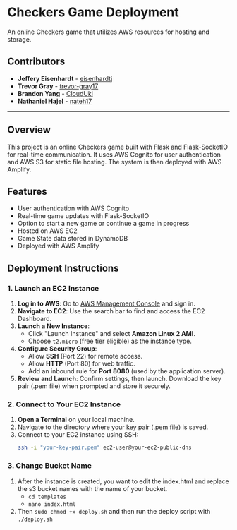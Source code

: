 # Checkers Game Deployment

An online Checkers game that utilizes AWS resources for hosting and storage.

## Contributors

- **Jeffery Eisenhardt** - [eisenhardtj](https://github.com/eisenhardtj)
- **Trevor Gray** - [trevor-gray17](https://github.com/trevor-gray17)
- **Brandon Yang** - [CloudUki](https://github.com/CloudUki)
- **Nathaniel Hajel** - [nateh17](https://github.com/nateh17)

---

## Overview

This project is an online Checkers game built with Flask and Flask-SocketIO for real-time communication. It uses AWS Cognito for user authentication and AWS S3 for static file hosting. The system is then deployed with AWS Amplify.

## Features

- User authentication with AWS Cognito
- Real-time game updates with Flask-SocketIO
- Option to start a new game or continue a game in progress
- Hosted on AWS EC2
- Game State data stored in DynamoDB
- Deployed with AWS Amplify

## Deployment Instructions

### 1. Launch an EC2 Instance

1. **Log in to AWS**: Go to [AWS Management Console](https://aws.amazon.com) and sign in.
2. **Navigate to EC2**: Use the search bar to find and access the EC2 Dashboard.
3. **Launch a New Instance**:
   - Click "Launch Instance" and select **Amazon Linux 2 AMI**.
   - Choose `t2.micro` (free tier eligible) as the instance type.
4. **Configure Security Group**:
   - Allow **SSH** (Port 22) for remote access.
   - Allow **HTTP** (Port 80) for web traffic.
   - Add an inbound rule for **Port 8080** (used by the application server).
5. **Review and Launch**: Confirm settings, then launch. Download the key pair (.pem file) when prompted and store it securely.

### 2. Connect to Your EC2 Instance

1. **Open a Terminal** on your local machine.
2. Navigate to the directory where your key pair (.pem file) is saved.
3. Connect to your EC2 instance using SSH:
   ```sh
   ssh -i "your-key-pair.pem" ec2-user@your-ec2-public-dns

### 3. Change Bucket Name

1. After the instance is created, you want to edit the index.html and replace the s3 bucket names with the name of your bucket. 
    - `cd templates`
    - `nano index.html`
2. Then `sudo chmod +x deploy.sh` and then run the deploy script with `./deploy.sh`
